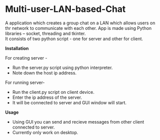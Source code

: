 # Multi-user-LAN-based-Chat
A application which creates a group chat  on a LAN which allows users on thr network to communicate with each other.  App is made using Python libraries – socket, threading and tkinter.</br>
It consists of two python script - one for server and other for client.

<b>Installation </b>

For creating server - 
<ul>
<li>Run the server.py script using python interpreter.</li>
<li>Note down the host ip address.</li>
</ul>

For running server-
<ul>
<li>Run the client.py script on client device.</li>
<li>Enter the ip address of the server.</li>
<li>It will be connected to server and GUI window will start.</li>
</ul>

<b>Usage</b>
<ul>
<li>Using GUI you can send and recieve messages from other client connected to server.</li>
<li>Currently only work on desktop.</li>
</ul>



